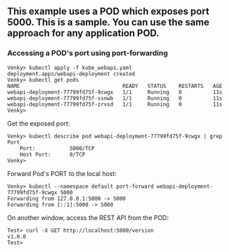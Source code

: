 ## This example uses a POD which exposes port 5000. This is a sample. You can use the same approach for any application POD.

### Accessing a POD's port using port-forwarding

```
Venky> kubectl apply -f kube_webapi.yaml
deployment.apps/webapi-deployment created
Venky> kubectl get pods
NAME                                 READY   STATUS    RESTARTS   AGE
webapi-deployment-77799fd75f-9cwgx   1/1     Running   0          11s
webapi-deployment-77799fd75f-ssnwb   1/1     Running   0          11s
webapi-deployment-77799fd75f-zrvsd   1/1     Running   0          11s
Venky>
```

Get the exposed port:

```
Venky> kubectl describe pod webapi-deployment-77799fd75f-9cwgx | grep Port
    Port:           5000/TCP
    Host Port:      0/TCP
Venky>

```

Forward Pod's PORT to the local host:

```
Venky> kubectl --namespace default port-forward webapi-deployment-77799fd75f-9cwgx 5000
Forwarding from 127.0.0.1:5000 -> 5000
Forwarding from [::1]:5000 -> 5000

```

On another window, access the REST API from the POD:

```
Test> curl -X GET http://localhost:5000/version
v1.0.0
Test>
```



